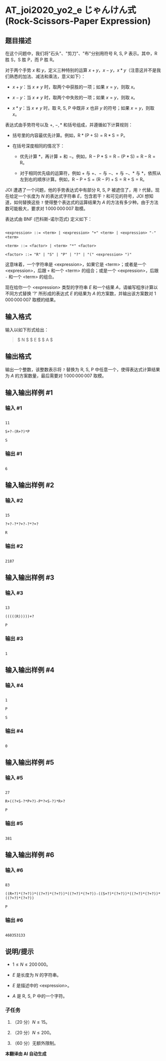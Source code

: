# AT_joi2020_yo2_e じゃんけん式 (Rock-Scissors-Paper Expression)

## 题目描述

在这个问题中，我们将"石头"、"剪刀"、"布"分别用符号 $\mathrm{R},\ \mathrm{S},\ \mathrm{P}$ 表示。其中，$\mathrm{R}$ 胜 $\mathrm{S}$，$\mathrm{S}$ 胜 $\mathrm{P}$，而 $\mathrm{P}$ 胜 $\mathrm{R}$。

对于两个手势 $x$ 和 $y$，定义三种特别的运算 $x + y$，$x - y$，$x * y$（注意这并不是我们熟悉的加法、减法和乘法，意义如下）：

- $x + y$：当 $x \ne y$ 时，取两个中获胜的一项；如果 $x = y$，则取 $x$。
- $x - y$：当 $x \ne y$ 时，取两个中失败的一项；如果 $x = y$，则取 $x$。
- $x * y$：当 $x \ne y$ 时，取 $\mathrm{R},\ \mathrm{S},\ \mathrm{P}$ 中既非 $x$ 也非 $y$ 的符号；如果 $x = y$，则取 $x$。

表达式由手势符号以及 $+,\ -, *$ 和括号组成，并遵循如下计算规则：

- 括号里的内容最优先计算。例如，$\mathrm{R} * (\mathrm{P} + \mathrm{S}) = \mathrm{R} * \mathrm{S} = \mathrm{P}$。
- 在括号深度相同的情况下：
  - 优先计算 $*$，再计算 $+$ 和 $-$。例如，$\mathrm{R} - \mathrm{P} * \mathrm{S} = \mathrm{R} - (\mathrm{P} * \mathrm{S}) = \mathrm{R} - \mathrm{R} = \mathrm{R}$。
  - 对于相同优先级的运算符，例如 $+$ 与 $+$、$-$ 与 $-$、$+$ 与 $-$、$*$ 与 $*$，依照从左到右的顺序计算。例如，$\mathrm{R} - \mathrm{P} + \mathrm{S} = (\mathrm{R} - \mathrm{P}) + \mathrm{S} = \mathrm{R} + \mathrm{S} = \mathrm{R}$。

JOI 遭遇了一个问题，他的手势表达式中有部分 $\mathrm{R},\ \mathrm{S},\ \mathrm{P}$ 被遮住了，用 `?` 代替。现在给定一个长度为 $N$ 的表达式字符串 $E$，包含若干 `?` 和可见的符号，JOI 想知道，如何替换这些 `?` 使得整个表达式的运算结果为 $A$ 的方法有多少种。由于方法数可能极大，要求对 $1\,000\,000\,007$ 取模。

表达式由 BNF (巴科斯-诺尔范式) 定义如下：

```
<expression> ::= <term> | <expression> "+" <term> | <expression> "-" <term>
<term> ::= <factor> | <term> "*" <factor>
<factor> ::= "R" | "S" | "P" | "?" | "(" <expression> ")"
```

这意味着，一个字符串是 &lt;expression&gt;，如果它是 &lt;term&gt;；或者是一个 &lt;expression&gt;，后跟 `+` 和一个 &lt;term&gt; 的组合；或是一个 &lt;expression&gt;，后跟 `-` 和一个 &lt;term&gt; 的组合。

现在给你一个 &lt;expression&gt; 类型的字符串 $E$ 和一个结果 $A$，请编写程序计算以不同方式替换 '?' 所形成的表达式 $E$ 的结果为 $A$ 的方案数，并输出该方案数对 $1\,000\,000\,007$ 取模的结果。

## 输入格式

输入以如下形式给出：

> $ N $ $ E $ $ A $

## 输出格式

输出一个整数，该整数表示将 `?` 替换为 $\mathrm{R},\ \mathrm{S},\ \mathrm{P}$ 中任意一个，使得表达式计算结果为 $A$ 的方案数量，最后需要对 $1\,000\,000\,007$ 取模。

## 输入输出样例 #1

### 输入 #1

```
11
S+?-(R+?)*P
S
```

### 输出 #1

```
6
```

## 输入输出样例 #2

### 输入 #2

```
15
?+?-?*?+?-?*?+?
R
```

### 输出 #2

```
2187
```

## 输入输出样例 #3

### 输入 #3

```
13
(((((R)))))+?
P
```

### 输出 #3

```
1
```

## 输入输出样例 #4

### 输入 #4

```
1
P
S
```

### 输出 #4

```
0
```

## 输入输出样例 #5

### 输入 #5

```
27
R+((?+S-?*P+?)-P*?+S-?)*R+?
P
```

### 输出 #5

```
381
```

## 输入输出样例 #6

### 输入 #6

```
83
((R+?)*(?+?))*((?+?)*(?+?))*((?+?)*(?+?))-((S+?)*(?+?))*((?+?)*(?+?))*((?+?)*(?+?))
P
```

### 输出 #6

```
460353133
```

## 说明/提示

- $1 \leq N \leq 200\,000$。
- $E$ 是长度为 $N$ 的字符串。
- $E$ 是描述中的 &lt;expression&gt;。
- $A$ 是 $\mathrm{R},\ \mathrm{S},\ \mathrm{P}$ 中的一个字符。

### 子任务

1. （20 分）$N \leq 15$。
2. （20 分）$N \leq 200$。
3. （60 分）无额外限制。

 **本翻译由 AI 自动生成**